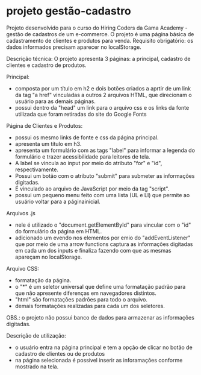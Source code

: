 
# projeto gestão-cadastro
Projeto desenvolvido para o curso do Hiring Coders da Gama Academy - gestão de cadastros de um e-commerce.
O projeto é uma página básica de cadastramento de clientes e produtos para venda.
Requisito obrigatório: os dados informados precisam aparecer no localStorage.

Descrição técnica:
O projeto apresenta 3 páginas: a principal, cadastro de clientes e cadastro de produtos.

Principal: 
- composta por um título em h2 e dois botões criados a aprtir de um link da tag "a href" vinculadas a outros 2 arquivos HTML, que direcionam o usuário para as demais páginas.
- possui dentro da "head" um link para o arquivo css e os links da fonte utilizada que foram retiradas do site do Google Fonts

Página de Clientes e Produtos:
- possui os mesmo links de fonte e css da página principal.
- apresenta um título em h3.
- apresenta um formulário com as tags "label" para informar a legenda do formulário e trazer acessibilidade para leitores de  tela.
- A label se vincula ao input por meio do atributo "for" e "id", respectivamente.
- Possui um botão com o atributo "submit" para submeter as informações digitadas.
- É vinculado ao arquivo de JavaScript por meio da tag "script".
- possui um pequeno menu feito com uma lista (UL e LI) que permite ao usuário voltar para a páginainicial.

Arquivos .js
- nele é utilizado o "document.getElementById" para vincular com o "id" do formulário da página em HTML.
- adicionado um evendo nos elementos por emio do "addEventListener" que por meio de uma arrow functions captura as informações digitadas em cada um dos inputs e finaliza fazendo com que as mesmas apareçam no localStorage.

Arquivo CSS:
- formatação da página.
 - o "*" é um seletor universal que define uma formatação padrão para que não apresente diferenças em navegadores distintos.
 - "html" são formatações padrões para todo o arquivo.
 - demais formatações realizadas para cada um dos seletores.

OBS.: o projeto não possui banco de dados para armazenar as informações digitadas.

 Descrição de utilização:
- o usuário entra na página principal e tem a opção de clicar no botão de cadastro de clientes ou de produtos
- na página selecionada é possivel inserir as inforamações conforme mostrado na tela.
